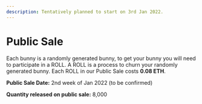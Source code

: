 ```yaml
---
description: Tentatively planned to start on 3rd Jan 2022.
---
```


# Public Sale

Each bunny is a randomly generated bunny, to get your bunny you will need to participate in a ROLL. A ROLL is a process to churn your randomly generated bunny. Each ROLL in our Public Sale costs **0.08 ETH**.

**Public Sale Date:** 2nd week of Jan 2022 (to be confirmed)

**Quantity released on public sale:** 8,000
